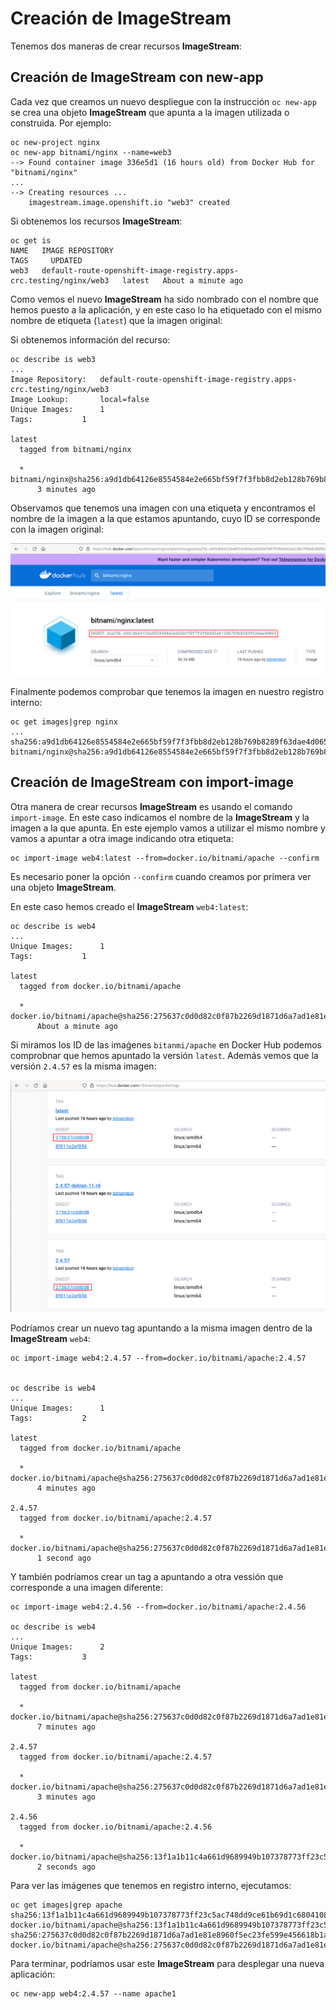 # Creación de ImageStream

Tenemos dos maneras de crear recursos **ImageStream**:

## Creación de ImageStream con new-app

Cada vez que creamos un nuevo despliegue con la instrucción `oc new-app` se crea una objeto **ImageStream** que apunta a la imagen utilizada o construida. Por ejemplo:

    oc new-project nginx
    oc new-app bitnami/nginx --name=web3
    --> Found container image 336e5d1 (16 hours old) from Docker Hub for "bitnami/nginx"
    ...
    --> Creating resources ...
        imagestream.image.openshift.io "web3" created

Si obtenemos los recursos **ImageStream**:

    oc get is
    NAME   IMAGE REPOSITORY                                                     TAGS     UPDATED
    web3   default-route-openshift-image-registry.apps-crc.testing/nginx/web3   latest   About a minute ago

Como vemos el nuevo **ImageStream** ha sido nombrado con el nombre que hemos puesto a la aplicación, y en este caso lo ha etiquetado con el mismo nombre de etiqueta (`latest`) que la imagen original:

Si obtenemos información del recurso:

    oc describe is web3
    ...
    Image Repository:	default-route-openshift-image-registry.apps-crc.testing/nginx/web3
    Image Lookup:		local=false
    Unique Images:		1
    Tags:			1

    latest
      tagged from bitnami/nginx

      * bitnami/nginx@sha256:a9d1db64126e8554584e2e665bf59f7f3fbb8d2eb128b769b8289f63dae4d065
          3 minutes ago

Observamos que tenemos una imagen con una etiqueta y encontramos el nombre de la imagen a la que estamos apuntando, cuyo ID se corresponde con la imagen original:

![nginx_docker](img/nginx_docker.png)

Finalmente podemos comprobar que tenemos la imagen en nuestro registro interno:

    oc get images|grep nginx
    ...
    sha256:a9d1db64126e8554584e2e665bf59f7f3fbb8d2eb128b769b8289f63dae4d065   bitnami/nginx@sha256:a9d1db64126e8554584e2e665bf59f7f3fbb8d2eb128b769b8289f63dae4d065

## Creación de ImageStream con import-image

Otra manera de crear recursos **ImageStream** es usando el comando `import-image`. En este caso indicamos el nombre de la **ImageStream** y la imagen a la que apunta. En este ejemplo vamos a utilizar el mismo nombre y vamos a apuntar a otra image indicando otra etiqueta:

    oc import-image web4:latest --from=docker.io/bitnami/apache --confirm

Es necesario poner la opción `--confirm` cuando creamos por primera ver una objeto **ImageStream**.

En este caso hemos creado el **ImageStream** `web4:latest`:

    oc describe is web4
    ...
    Unique Images:		1
    Tags:			1

    latest
      tagged from docker.io/bitnami/apache

      * docker.io/bitnami/apache@sha256:275637c0d0d82c0f87b2269d1871d6a7ad1e81e8960f5ec23fe599e456618b1a
          About a minute ago

Si miramos los ID de las imaǵenes `bitanmi/apache` en Docker Hub podemos comprobnar que hemos apuntado la versión `latest`. Además vemos que la versión `2.4.57` es la misma imagen:

![apache](img/apache_docker.png)

Podríamos crear un nuevo tag apuntando a la misma imagen dentro de la **ImageStream** `web4`:

    oc import-image web4:2.4.57 --from=docker.io/bitnami/apache:2.4.57


    oc describe is web4
    ...
    Unique Images:		1
    Tags:			2

    latest
      tagged from docker.io/bitnami/apache

      * docker.io/bitnami/apache@sha256:275637c0d0d82c0f87b2269d1871d6a7ad1e81e8960f5ec23fe599e456618b1a
          4 minutes ago

    2.4.57
      tagged from docker.io/bitnami/apache:2.4.57

      * docker.io/bitnami/apache@sha256:275637c0d0d82c0f87b2269d1871d6a7ad1e81e8960f5ec23fe599e456618b1a
          1 second ago

Y también podríamos crear un tag a apuntando a otra vessión que corresponde a una imagen diferente:

    oc import-image web4:2.4.56 --from=docker.io/bitnami/apache:2.4.56

    oc describe is web4
    ...
    Unique Images:		2
    Tags:			3

    latest
      tagged from docker.io/bitnami/apache

      * docker.io/bitnami/apache@sha256:275637c0d0d82c0f87b2269d1871d6a7ad1e81e8960f5ec23fe599e456618b1a
          7 minutes ago

    2.4.57
      tagged from docker.io/bitnami/apache:2.4.57

      * docker.io/bitnami/apache@sha256:275637c0d0d82c0f87b2269d1871d6a7ad1e81e8960f5ec23fe599e456618b1a
          3 minutes ago

    2.4.56
      tagged from docker.io/bitnami/apache:2.4.56

      * docker.io/bitnami/apache@sha256:13f1a1b11c4a661d9689949b107378773ff23c5ac748dd9ce61b69d1c6804108
          2 seconds ago


Para ver las imágenes que tenemos en registro interno, ejecutamos:

    oc get images|grep apache
    sha256:13f1a1b11c4a661d9689949b107378773ff23c5ac748dd9ce61b69d1c6804108   docker.io/bitnami/apache@sha256:13f1a1b11c4a661d9689949b107378773ff23c5ac748dd9ce61b69d1c6804108
    sha256:275637c0d0d82c0f87b2269d1871d6a7ad1e81e8960f5ec23fe599e456618b1a   docker.io/bitnami/apache@sha256:275637c0d0d82c0f87b2269d1871d6a7ad1e81e8960f5ec23fe599e456618b1a

Para terminar, podríamos usar este **ImageStream** para desplegar una nueva aplicación:

    oc new-app web4:2.4.57 --name apache1

